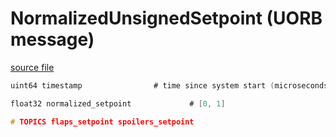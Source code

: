# NormalizedUnsignedSetpoint (UORB message)



[source file](https://github.com/PX4/PX4-Autopilot/blob/main/msg/NormalizedUnsignedSetpoint.msg)

```c
uint64 timestamp        		# time since system start (microseconds)

float32 normalized_setpoint          	# [0, 1]

# TOPICS flaps_setpoint spoilers_setpoint

```
